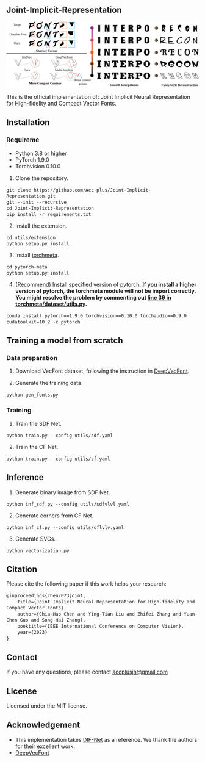 ## Joint-Implicit-Representation


<!-- <p align="center"> 
<img src="/imgs/JIF.png" width="800">
</p> -->

![image](images/teaser.svg)
 
This is the official implementation of: Joint Implicit Neural Representation for High-fidelity and Compact Vector Fonts.

## Installation

### Requireme
- Python 3.8 or higher
- PyTorch 1.9.0
- Torchvision 0.10.0
  

1. Clone the repository.
```
git clone https://github.com/Acc-plus/Joint-Implicit-Representation.git
git --init --recursive
cd Joint-Implicit-Representation
pip install -r requirements.txt
```

2. Install the extension.
```
cd utils/extension
python setup.py install
```

3. Install [torchmeta](https://github.com/tristandeleu/pytorch-meta).
```
cd pytorch-meta
python setup.py install
```

4. (Recommend) Install specified version of pytorch. **If you install a higher version of pytorch, the torchmeta module will not be import correctly. You might resolve the problem by commenting out [line 39 in torchmeta/dataset/utils.py](https://github.com/tristandeleu/pytorch-meta/blob/d55d89ebd47f340180267106bde3e4b723f23762/torchmeta/datasets/utils.py#L39).**
```
conda install pytorch==1.9.0 torchvision==0.10.0 torchaudio==0.9.0 cudatoolkit=10.2 -c pytorch
```

## Training a model from scratch

### Data preparation

1. Download VecFont dataset, following the instruction in [DeepVecFont](https://github.com/yizhiwang96/deepvecfont).
   
2. Generate the training data.
```
python gen_fonts.py
```


### Training

1. Train the SDF Net.

```
python train.py --config utils/sdf.yaml
```

2. Train the CF Net.

```
python train.py --config utils/cf.yaml
```

## Inference

1. Generate binary image from SDF Net.

```
python inf_sdf.py --config utils/sdfvlvl.yaml
```

2. Generate corners from CF Net.

```
python inf_cf.py --config utils/cflvlv.yaml
```

3. Generate SVGs.
   
```
python vectorization.py
```

## Citation

Please cite the following paper if this work helps your research:

    @inproceedings{chen2023joint,
		title={Joint Implicit Neural Representation for High-fidelity and Compact Vector Fonts},
    	author={Chia-Hao Chen and Ying-Tian Liu and Zhifei Zhang and Yuan-Chen Guo and Song-Hai Zhang},
	    booktitle={IEEE International Conference on Computer Vision},
	    year={2023}
	}

## Contact
If you have any questions, please contact accplusjh@gmail.com

## License

Licensed under the MIT license.

## Acknowledgement
- This implementation takes [DIF-Net](https://github.com/microsoft/DIF-Net) as a reference. We thank the authors for their excellent work. 
- [DeepVecFont](https://github.com/yizhiwang96/deepvecfont)

